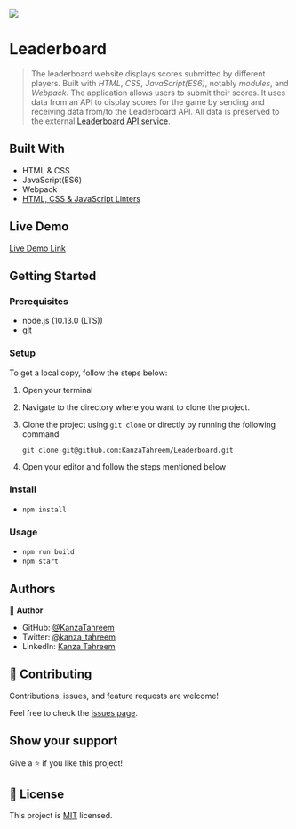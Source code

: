 ![](https://img.shields.io/badge/Microverse-blueviolet)

# Leaderboard

> The leaderboard website displays scores submitted by different players. Built with _HTML_, _CSS_, _JavaScript(ES6)_, notably _modules_, and _Webpack_. The application allows users to submit their scores. It uses data from an API to display scores for the game by sending and receiving data from/to the Leaderboard API. All data is preserved to the external [Leaderboard API service](https://www.notion.so/microverse/Leaderboard-API-service-24c0c3c116974ac49488d4eb0267ade3).

## Built With

- HTML & CSS
- JavaScript(ES6)
- Webpack
- [HTML, CSS & JavaScript Linters](https://github.com/microverseinc/linters-config/tree/master/html-css-js)

## Live Demo

[Live Demo Link](https://kanzatahreem.github.io/Leaderboard/)

## Getting Started

### Prerequisites

- node.js (10.13.0 (LTS))
- git

### Setup

To get a local copy, follow the steps below:

1. Open your terminal
2. Navigate to the directory where you want to clone the project.
3. Clone the project using `git clone` or directly by running the following command

   `git clone git@github.com:KanzaTahreem/Leaderboard.git`

4. Open your editor and follow the steps mentioned below

### Install

- `npm install`

### Usage

- `npm run build`
- `npm start`

## Authors

👤 **Author**

- GitHub: [@KanzaTahreem](https://github.com/KanzaTahreem)
- Twitter: [@kanza_tahreem](https://twitter.com/kanza_tahreem)
- LinkedIn: [Kanza Tahreem](https://www.linkedin.com/in/kanza-tahreem/)

## 🤝 Contributing

Contributions, issues, and feature requests are welcome!

Feel free to check the [issues page](https://github.com/KanzaTahreem/Leaderboard/issues).

## Show your support

Give a ⭐️ if you like this project!

## 📝 License

This project is [MIT](./LICENSE) licensed.
